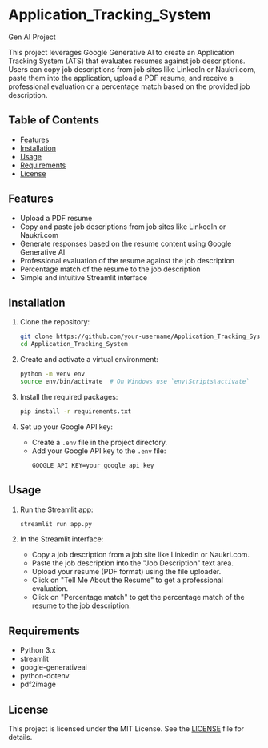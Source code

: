 # Application_Tracking_System

Gen AI Project

This project leverages Google Generative AI to create an Application Tracking System (ATS) that evaluates resumes against job descriptions. Users can copy job descriptions from job sites like LinkedIn or Naukri.com, paste them into the application, upload a PDF resume, and receive a professional evaluation or a percentage match based on the provided job description.

## Table of Contents
- [Features](#features)
- [Installation](#installation)
- [Usage](#usage)
- [Requirements](#requirements)
- [License](#license)

## Features
- Upload a PDF resume
- Copy and paste job descriptions from job sites like LinkedIn or Naukri.com
- Generate responses based on the resume content using Google Generative AI
- Professional evaluation of the resume against the job description
- Percentage match of the resume to the job description
- Simple and intuitive Streamlit interface

## Installation

1. Clone the repository:
    ```bash
    git clone https://github.com/your-username/Application_Tracking_System.git
    cd Application_Tracking_System
    ```

2. Create and activate a virtual environment:
    ```bash
    python -m venv env
    source env/bin/activate  # On Windows use `env\Scripts\activate`
    ```

3. Install the required packages:
    ```bash
    pip install -r requirements.txt
    ```

4. Set up your Google API key:
    - Create a `.env` file in the project directory.
    - Add your Google API key to the `.env` file:
      ```
      GOOGLE_API_KEY=your_google_api_key
      ```

## Usage

1. Run the Streamlit app:
    ```bash
    streamlit run app.py
    ```

2. In the Streamlit interface:
    - Copy a job description from a job site like LinkedIn or Naukri.com.
    - Paste the job description into the "Job Description" text area.
    - Upload your resume (PDF format) using the file uploader.
    - Click on "Tell Me About the Resume" to get a professional evaluation.
    - Click on "Percentage match" to get the percentage match of the resume to the job description.

## Requirements

- Python 3.x
- streamlit
- google-generativeai
- python-dotenv
- pdf2image

## License

This project is licensed under the MIT License. See the [LICENSE](LICENSE) file for details.
